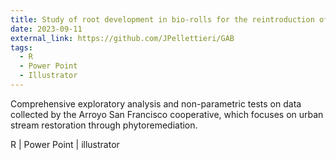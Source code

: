 ```yaml
---
title: Study of root development in bio-rolls for the reintroduction of aquatic plants in urban streams.
date: 2023-09-11
external_link: https://github.com/JPellettieri/GAB
tags:
  - R
  - Power Point
  - Illustrator
---
```


Comprehensive exploratory analysis and non-parametric tests on data collected by the Arroyo San Francisco cooperative, which focuses on urban stream restoration through phytoremediation.   

  


R  |  Power Point  |   illustrator  
<!--more-->

